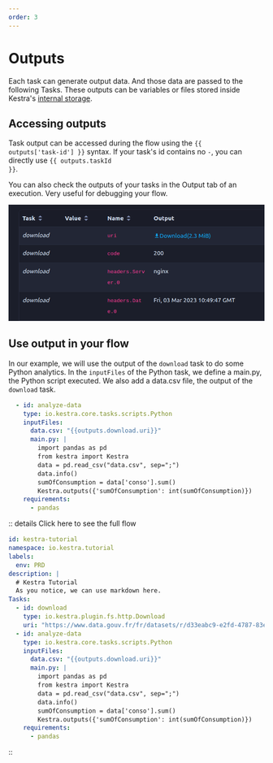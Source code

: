 ```yaml
---
order: 3
---
```


# Outputs

Each task can generate output data. And those data are passed to the following Tasks. These outputs can be variables or files stored inside Kestra's [internal storage](../../architecture#storage).

## Accessing outputs

Task output can be accessed during the flow using the <code v-pre>{{ outputs['task-id'] }}</code> syntax. If your task's id contains no `-`, you can directly use <code v-pre>{{ outputs.taskId }}</code>.

You can also check the outputs of your tasks in the Output tab of an execution. Very useful for debugging your flow.

![Output of our previous download](./assets/output.png)
## Use output in your flow

In our example, we will use the output of the `download` task to do some Python analytics. In the `inputFiles` of the Python task, we define a main.py, the Python script executed. We also add a data.csv file, the output of the `download` task.

```yaml
  - id: analyze-data
    type: io.kestra.core.tasks.scripts.Python
    inputFiles:
      data.csv: "{{outputs.download.uri}}"
      main.py: |
        import pandas as pd
        from kestra import Kestra
        data = pd.read_csv("data.csv", sep=";")
        data.info()
        sumOfConsumption = data['conso'].sum()
        Kestra.outputs({'sumOfConsumption': int(sumOfConsumption)})
    requirements:
      - pandas
```

:: details Click here to see the full flow
```yaml
id: kestra-tutorial
namespace: io.kestra.tutorial
labels:
  env: PRD
description: |
  # Kestra Tutorial
  As you notice, we can use markdown here.
Tasks:
  - id: download
    type: io.kestra.plugin.fs.http.Download
    uri: "https://www.data.gouv.fr/fr/datasets/r/d33eabc9-e2fd-4787-83e5-a5fcfb5af66d"
  - id: analyze-data
    type: io.kestra.core.tasks.scripts.Python
    inputFiles:
      data.csv: "{{outputs.download.uri}}"
      main.py: |
        import pandas as pd
        from kestra import Kestra
        data = pd.read_csv("data.csv", sep=";")
        data.info()
        sumOfConsumption = data['conso'].sum()
        Kestra.outputs({'sumOfConsumption': int(sumOfConsumption)})
    requirements:
      - pandas
```
::

<NextStep message="Now that we've covered outputs, let's move on to the next topic: triggers." link="../triggers/"/>